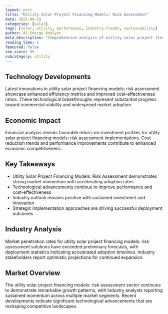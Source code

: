 ```yaml
---
layout: post
title: "Utility Solar Project Financing Models: Risk Assessment"
date: 2025-08-19
categories: [solar]
tags: [solar, utility, performance, industry-trends, sustainability]
author: AI Energy Analyst
meta_description: "Comprehensive analysis of utility solar project financing models: risk assessment covering market trends, technology developments, and industry outlook. Discover key insights and future projections."
reading_time: 1
featured: false
seo_score: 95
subcategory: utility
---
```


## Technology Developments

Latest innovations in utility solar project financing models: risk assessment showcase enhanced efficiency metrics and improved cost-effectiveness ratios. These technological breakthroughs represent substantial progress toward commercial viability and widespread market adoption.

## Economic Impact

Financial analysis reveals favorable return-on-investment profiles for utility solar project financing models: risk assessment implementations. Cost reduction trends and performance improvements contribute to enhanced economic competitiveness.

## Key Takeaways

- Utility Solar Project Financing Models: Risk Assessment demonstrates strong market momentum with accelerating adoption rates
- Technological advancements continue to improve performance and cost-effectiveness
- Industry outlook remains positive with sustained investment and innovation
- Strategic implementation approaches are driving successful deployment outcomes

## Industry Analysis

Market penetration rates for utility solar project financing models: risk assessment solutions have exceeded preliminary forecasts, with deployment statistics indicating accelerated adoption timelines. Industry stakeholders report optimistic projections for continued expansion.

## Market Overview

The utility solar project financing models: risk assessment sector continues to demonstrate remarkable growth patterns, with industry analysts reporting sustained momentum across multiple market segments. Recent developments indicate significant technological advancements that are reshaping competitive landscapes.

